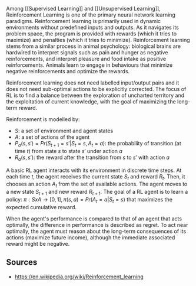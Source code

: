 Among [[Supervised Learning]] and [[Unsupervised Learning]], Reinforcement Learning is one of the primary neural network learning paradigms. Reinforcement learning is primarily used in dynamic environments without predefined inputs and outputs. As it navigates its problem space, the program is provided with rewards (which it tries to maximize) and penalties (which it tries to minimize). 
Reinforcement learning stems from a similar process in animal psychology: biological brains are hardwired to interpret signals such as pain and hunger as negative reinforcements, and interpret pleasure and food intake as positive reinforcements. Animals learn to engage in behaviours that minimize negative reinforcements and optimize the rewards.

Reinforcement learning does not need labelled input/output pairs and it does not need sub-optimal actions to be explicitly corrected. The focus of RL is to find a balance between the exploration of uncharted territory and the exploitation of current knowledge, with the goal of maximizing the long-term reward. 

Reinforcement is modelled by:
- $S$: a set of environment and agent states
- $A$: a set of actions of the agent
- $P_a(s, s')=Pr(S_{t+1}=s' | S_t=s,A_t=a)$: the probability of transition (at time $t$) from state $s$ to state $s'$ under action $a$
- $R_a(s,s')$: the reward after the transition from $s$ to $s'$ with action $a$

A basic RL agent interacts with its environment in discrete time steps. At each time $t$, the agent receives the current state $S_t$ and reward $R_t$. Then, it chooses an action $A_t$ from the set of available actions. The agent moves to a new state $S_{t+1}$ and new reward $R_{t+1}$. The goal of a RL agent is to learn a policy: $\pi:SxA\rightarrow[0,1],\pi(s,a)=Pr(A_t=a|S_t=s)$ that maximizes the expected cumulative reward.

When the agent's performance is compared to that of an agent that acts optimally, the difference in performance is described as <span class="highlight">regret</span>. To act near optimally, the agent must reason about the long-term consequences of its actions (maximize future income), although the immediate associated reward might be negative.

## Sources
- https://en.wikipedia.org/wiki/Reinforcement_learning

